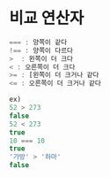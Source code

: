 # 비교 연산자

```javascript
=== : 양쪽이 같다
!== : 양쪽이 다르다
>  : 왼쪽이 더 크다
< : 오른쪽이 더 크다
>= : [왼쪽이 더 크거나 같다
<= : 오른쪽이 더 크거나 같다
```

```javascript
ex)
52 > 273
false
52 < 273
true
10 === 10
true
'가방' > '하마'
false
```
